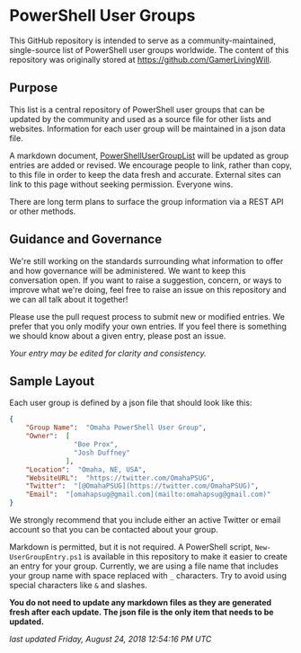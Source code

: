 # PowerShell User Groups

This GitHub repository is intended to serve as a community-maintained, single-source list of PowerShell user groups worldwide. The content of this repository was originally stored at https://github.com/GamerLivingWill.

## Purpose

This list is a central repository of PowerShell user groups that can be updated by the community and used as a source file for other lists and websites. Information for each user group will be maintained in a json data file.

A markdown document, [PowerShellUserGroupList](./PowerShellUserGroupList.md) will be updated as group entries are added or revised. We encourage people to link, rather than copy, to this file in order to keep the data fresh and accurate. External sites can link to this page without seeking permission. Everyone wins.

There are long term plans to surface the group information via a REST API or other methods.

## Guidance and Governance

We're still working on the standards surrounding what information to offer and how governance will be administered.  We want to keep this conversation open.  If you want to raise a suggestion, concern, or ways to improve what we're doing, feel free to raise an issue on this repository and we can all talk about it together!

Please use the pull request process to submit new or modified entries. We prefer that you only modify your own entries. If you feel there is something we should know about a given entry, please post an issue.

_Your entry may be edited for clarity and consistency._

## Sample Layout

Each user group is defined by a json file that should look like this:

```json
{
    "Group Name":  "Omaha PowerShell User Group",
    "Owner":  [
                "Boe Prox",
                "Josh Duffney"
              ],
    "Location":  "Omaha, NE, USA",
    "WebsiteURL":  "https://twitter.com/OmahaPSUG",
    "Twitter":  "[@OmahaPSUG](https://twitter.com/OmahaPSUG)",
    "Email":  "[omahapsug@gmail.com](mailto:omahapsug@gmail.com)"
}
```

We strongly recommend that you include either an active Twitter or email account so that you can be contacted about your group.

Markdown is permitted, but it is not required. A PowerShell script, `New-UserGroupEntry.ps1` is available in this repository to make it easier to create an entry for your group. Currently, we are using a file name that includes your group name with space replaced with `_` characters. Try to avoid using special characters like `&` and slashes.

**You do not need to update any markdown files as they are generated fresh after each update. The json file is the only item that needs to be updated.**

*last updated Friday, August 24, 2018 12:54:16 PM UTC*
